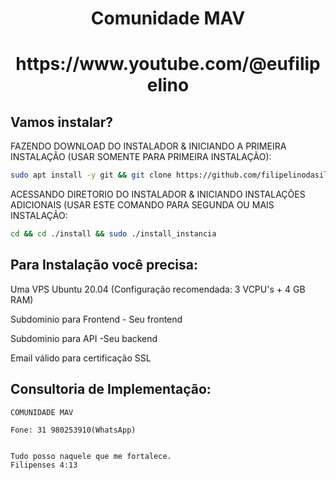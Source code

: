 <h1 align="center">Comunidade MAV</h1>

<h1 align="center">https://www.youtube.com/@eufilipelino</h1>


## Vamos instalar?

FAZENDO DOWNLOAD DO INSTALADOR & INICIANDO A PRIMEIRA INSTALAÇÃO (USAR SOMENTE PARA PRIMEIRA INSTALAÇÃO):

```bash
sudo apt install -y git && git clone https://github.com/filipelinodasilva/instalador install && sudo chmod -R 777 ./install && cd ./install && sudo ./install_primaria
```

ACESSANDO DIRETORIO DO INSTALADOR & INICIANDO INSTALAÇÕES ADICIONAIS (USAR ESTE COMANDO PARA SEGUNDA OU MAIS INSTALAÇÃO:
```bash
cd && cd ./install && sudo ./install_instancia
```


## Para Instalação você precisa:

Uma VPS Ubuntu 20.04 (Configuração recomendada: 3 VCPU's + 4 GB RAM)

Subdominio para Frontend - Seu frontend

Subdominio para API -Seu backend

Email válido para certificação SSL

## Consultoria de Implementação:

    COMUNIDADE MAV

    Fone: 31 980253910(WhatsApp)


    Tudo posso naquele que me fortalece.
    Filipenses 4:13



